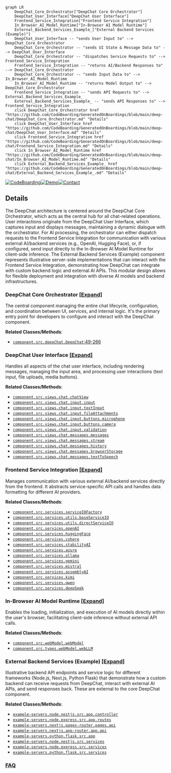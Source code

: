 ```mermaid
graph LR
    DeepChat_Core_Orchestrator["DeepChat Core Orchestrator"]
    DeepChat_User_Interface["DeepChat User Interface"]
    Frontend_Service_Integration["Frontend Service Integration"]
    In_Browser_AI_Model_Runtime["In-Browser AI Model Runtime"]
    External_Backend_Services_Example_["External Backend Services (Example)"]
    DeepChat_User_Interface -- "sends User Input to" --> DeepChat_Core_Orchestrator
    DeepChat_Core_Orchestrator -- "sends UI State & Message Data to" --> DeepChat_User_Interface
    DeepChat_Core_Orchestrator -- "dispatches Service Requests to" --> Frontend_Service_Integration
    Frontend_Service_Integration -- "returns AI/Backend Responses to" --> DeepChat_Core_Orchestrator
    DeepChat_Core_Orchestrator -- "sends Input Data to" --> In_Browser_AI_Model_Runtime
    In_Browser_AI_Model_Runtime -- "returns Model Output to" --> DeepChat_Core_Orchestrator
    Frontend_Service_Integration -- "sends API Requests to" --> External_Backend_Services_Example_
    External_Backend_Services_Example_ -- "sends API Responses to" --> Frontend_Service_Integration
    click DeepChat_Core_Orchestrator href "https://github.com/CodeBoarding/GeneratedOnBoardings/blob/main/deep-chat/DeepChat_Core_Orchestrator.md" "Details"
    click DeepChat_User_Interface href "https://github.com/CodeBoarding/GeneratedOnBoardings/blob/main/deep-chat/DeepChat_User_Interface.md" "Details"
    click Frontend_Service_Integration href "https://github.com/CodeBoarding/GeneratedOnBoardings/blob/main/deep-chat/Frontend_Service_Integration.md" "Details"
    click In_Browser_AI_Model_Runtime href "https://github.com/CodeBoarding/GeneratedOnBoardings/blob/main/deep-chat/In_Browser_AI_Model_Runtime.md" "Details"
    click External_Backend_Services_Example_ href "https://github.com/CodeBoarding/GeneratedOnBoardings/blob/main/deep-chat/External_Backend_Services_Example_.md" "Details"
```

[![CodeBoarding](https://img.shields.io/badge/Generated%20by-CodeBoarding-9cf?style=flat-square)](https://github.com/CodeBoarding/GeneratedOnBoardings)[![Demo](https://img.shields.io/badge/Try%20our-Demo-blue?style=flat-square)](https://www.codeboarding.org/demo)[![Contact](https://img.shields.io/badge/Contact%20us%20-%20contact@codeboarding.org-lightgrey?style=flat-square)](mailto:contact@codeboarding.org)

## Details

The DeepChat architecture is centered around the DeepChat Core Orchestrator, which acts as the central hub for all chat-related operations. User interactions originate from the DeepChat User Interface, which captures input and displays messages, maintaining a dynamic dialogue with the orchestrator. For AI processing, the orchestrator can either dispatch requests to the Frontend Service Integration for communication with various external AI/backend services (e.g., OpenAI, Hugging Face), or, if configured, send input directly to the In-Browser AI Model Runtime for client-side inference. The External Backend Services (Example) component represents illustrative server-side implementations that can interact with the Frontend Service Integration, demonstrating how DeepChat can integrate with custom backend logic and external AI APIs. This modular design allows for flexible deployment and integration with diverse AI models and backend infrastructures.

### DeepChat Core Orchestrator [[Expand]](./DeepChat_Core_Orchestrator.md)
The central component managing the entire chat lifecycle, configuration, and coordination between UI, services, and internal logic. It's the primary entry point for developers to configure and interact with the DeepChat component.


**Related Classes/Methods**:

- <a href="https://github.com/OvidijusParsiunas/deep-chat/blob/main/component/src/deepChat.ts#L49-L266" target="_blank" rel="noopener noreferrer">`component.src.deepChat.DeepChat`:49-266</a>


### DeepChat User Interface [[Expand]](./DeepChat_User_Interface.md)
Handles all aspects of the chat user interface, including rendering messages, managing the input area, and processing user interactions (text input, file uploads, media buttons).


**Related Classes/Methods**:

- <a href="https://github.com/OvidijusParsiunas/deep-chat/blob/main/component/src/views/chat/chatView.ts" target="_blank" rel="noopener noreferrer">`component.src.views.chat.chatView`</a>
- <a href="https://github.com/OvidijusParsiunas/deep-chat/blob/main/component/src/views/chat/input/input.ts" target="_blank" rel="noopener noreferrer">`component.src.views.chat.input.input`</a>
- <a href="https://github.com/OvidijusParsiunas/deep-chat/blob/main/component/src/views/chat/input/textInput" target="_blank" rel="noopener noreferrer">`component.src.views.chat.input.textInput`</a>
- <a href="https://github.com/OvidijusParsiunas/deep-chat/blob/main/component/src/views/chat/input/fileAttachments" target="_blank" rel="noopener noreferrer">`component.src.views.chat.input.fileAttachments`</a>
- <a href="https://github.com/OvidijusParsiunas/deep-chat/blob/main/component/src/views/chat/input/buttons/microphone" target="_blank" rel="noopener noreferrer">`component.src.views.chat.input.buttons.microphone`</a>
- <a href="https://github.com/OvidijusParsiunas/deep-chat/blob/main/component/src/views/chat/input/buttons/camera" target="_blank" rel="noopener noreferrer">`component.src.views.chat.input.buttons.camera`</a>
- <a href="https://github.com/OvidijusParsiunas/deep-chat/blob/main/component/src/views/chat/input/validation" target="_blank" rel="noopener noreferrer">`component.src.views.chat.input.validation`</a>
- <a href="https://github.com/OvidijusParsiunas/deep-chat/blob/main/component/src/views/chat/messages/messages.ts" target="_blank" rel="noopener noreferrer">`component.src.views.chat.messages.messages`</a>
- <a href="https://github.com/OvidijusParsiunas/deep-chat/blob/main/component/src/views/chat/messages/stream" target="_blank" rel="noopener noreferrer">`component.src.views.chat.messages.stream`</a>
- <a href="https://github.com/OvidijusParsiunas/deep-chat/blob/main/component/src/views/chat/messages/history" target="_blank" rel="noopener noreferrer">`component.src.views.chat.messages.history`</a>
- <a href="https://github.com/OvidijusParsiunas/deep-chat/blob/main/component/src/views/chat/messages/browserStorage" target="_blank" rel="noopener noreferrer">`component.src.views.chat.messages.browserStorage`</a>
- <a href="https://github.com/OvidijusParsiunas/deep-chat/blob/main/component/src/views/chat/messages/textToSpeech" target="_blank" rel="noopener noreferrer">`component.src.views.chat.messages.textToSpeech`</a>


### Frontend Service Integration [[Expand]](./Frontend_Service_Integration.md)
Manages communication with various external AI/backend services directly from the frontend. It abstracts service-specific API calls and handles data formatting for different AI providers.


**Related Classes/Methods**:

- <a href="https://github.com/OvidijusParsiunas/deep-chat/blob/main/component/src/services/serviceIOFactory.ts" target="_blank" rel="noopener noreferrer">`component.src.services.serviceIOFactory`</a>
- <a href="https://github.com/OvidijusParsiunas/deep-chat/blob/main/component/src/services/utils/baseServiceIO.ts" target="_blank" rel="noopener noreferrer">`component.src.services.utils.baseServiceIO`</a>
- <a href="https://github.com/OvidijusParsiunas/deep-chat/blob/main/component/src/services/utils/directServiceIO.ts" target="_blank" rel="noopener noreferrer">`component.src.services.utils.directServiceIO`</a>
- <a href="https://github.com/OvidijusParsiunas/deep-chat/blob/main/component/src/services/openAI" target="_blank" rel="noopener noreferrer">`component.src.services.openAI`</a>
- <a href="https://github.com/OvidijusParsiunas/deep-chat/blob/main/component/src/services/huggingFace" target="_blank" rel="noopener noreferrer">`component.src.services.huggingFace`</a>
- <a href="https://github.com/OvidijusParsiunas/deep-chat/blob/main/component/src/services/cohere" target="_blank" rel="noopener noreferrer">`component.src.services.cohere`</a>
- <a href="https://github.com/OvidijusParsiunas/deep-chat/blob/main/component/src/services/stabilityAI" target="_blank" rel="noopener noreferrer">`component.src.services.stabilityAI`</a>
- <a href="https://github.com/OvidijusParsiunas/deep-chat/blob/main/component/src/services/azure" target="_blank" rel="noopener noreferrer">`component.src.services.azure`</a>
- <a href="https://github.com/OvidijusParsiunas/deep-chat/blob/main/component/src/services/ollama" target="_blank" rel="noopener noreferrer">`component.src.services.ollama`</a>
- <a href="https://github.com/OvidijusParsiunas/deep-chat/blob/main/component/src/services/gemini" target="_blank" rel="noopener noreferrer">`component.src.services.gemini`</a>
- <a href="https://github.com/OvidijusParsiunas/deep-chat/blob/main/component/src/services/mistral" target="_blank" rel="noopener noreferrer">`component.src.services.mistral`</a>
- <a href="https://github.com/OvidijusParsiunas/deep-chat/blob/main/component/src/services/assemblyAI" target="_blank" rel="noopener noreferrer">`component.src.services.assemblyAI`</a>
- <a href="https://github.com/OvidijusParsiunas/deep-chat/blob/main/component/src/services/kimi" target="_blank" rel="noopener noreferrer">`component.src.services.kimi`</a>
- <a href="https://github.com/OvidijusParsiunas/deep-chat/blob/main/component/src/services/qwen" target="_blank" rel="noopener noreferrer">`component.src.services.qwen`</a>
- <a href="https://github.com/OvidijusParsiunas/deep-chat/blob/main/component/src/services/deepSeek" target="_blank" rel="noopener noreferrer">`component.src.services.deepSeek`</a>


### In-Browser AI Model Runtime [[Expand]](./In_Browser_AI_Model_Runtime.md)
Enables the loading, initialization, and execution of AI models directly within the user's browser, facilitating client-side inference without external API calls.


**Related Classes/Methods**:

- <a href="https://github.com/OvidijusParsiunas/deep-chat/blob/main/component/src/webModel/webModel.ts" target="_blank" rel="noopener noreferrer">`component.src.webModel.webModel`</a>
- <a href="https://github.com/OvidijusParsiunas/deep-chat/blob/main/component/src/types/webModel/webLLM" target="_blank" rel="noopener noreferrer">`component.src.types.webModel.webLLM`</a>


### External Backend Services (Example) [[Expand]](./External_Backend_Services_Example_.md)
Illustrative backend API endpoints and service logic for different frameworks (Node.js, Next.js, Python Flask) that demonstrate how a custom backend can receive requests from DeepChat, interact with external AI APIs, and send responses back. These are external to the core DeepChat component.


**Related Classes/Methods**:

- <a href="https://github.com/OvidijusParsiunas/deep-chat/blob/main/example-servers/node/nestjs/src/app.controller.ts" target="_blank" rel="noopener noreferrer">`example-servers.node.nestjs.src.app.controller`</a>
- <a href="https://github.com/OvidijusParsiunas/deep-chat/blob/main/example-servers/node/express/src/app.ts" target="_blank" rel="noopener noreferrer">`example-servers.node.express.src.app.routes`</a>
- <a href="https://github.com/OvidijusParsiunas/deep-chat/blob/main/example-servers/nextjs/pages-router/pages/api" target="_blank" rel="noopener noreferrer">`example-servers.nextjs.pages-router.pages.api`</a>
- <a href="https://github.com/OvidijusParsiunas/deep-chat/blob/main/example-servers/nextjs/app-router/app/api" target="_blank" rel="noopener noreferrer">`example-servers.nextjs.app-router.app.api`</a>
- <a href="https://github.com/OvidijusParsiunas/deep-chat/blob/main/example-servers/python/flask/src/app.py" target="_blank" rel="noopener noreferrer">`example-servers.python.flask.src.app`</a>
- <a href="https://github.com/OvidijusParsiunas/deep-chat/blob/main/example-servers/node/nestjs/src/services" target="_blank" rel="noopener noreferrer">`example-servers.node.nestjs.src.services`</a>
- <a href="https://github.com/OvidijusParsiunas/deep-chat/blob/main/example-servers/node/express/src/services" target="_blank" rel="noopener noreferrer">`example-servers.node.express.src.services`</a>
- <a href="https://github.com/OvidijusParsiunas/deep-chat/blob/main/example-servers/python/flask/src/services" target="_blank" rel="noopener noreferrer">`example-servers.python.flask.src.services`</a>




### [FAQ](https://github.com/CodeBoarding/GeneratedOnBoardings/tree/main?tab=readme-ov-file#faq)